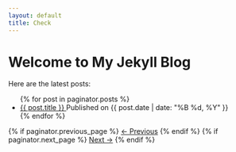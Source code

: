 ```yaml
---
layout: default
title: Check
---
```


<h1>Welcome to My Jekyll Blog</h1>

<p>Here are the latest posts:</p>

<ul>
  {% for post in paginator.posts %}
    <li>
      <a href="{{ post.url | prepend: site.baseurl }}">
        {{ post.title }}
      </a>
      <span>Published on {{ post.date | date: "%B %d, %Y" }}</span>
    </li>
  {% endfor %}
</ul>

<div class="pagination">
  {% if paginator.previous_page %}
    <a href="{{ paginator.previous_page_path | prepend: site.baseurl }}">&larr; Previous</a>
  {% endif %}
  {% if paginator.next_page %}
    <a href="{{ paginator.next_page_path | prepend: site.baseurl }}">Next &rarr;</a>
  {% endif %}
</div>
